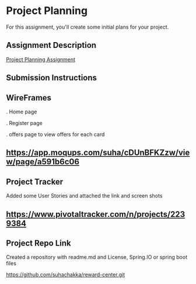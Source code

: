 # Project Planning
For this assignment, you'll create some initial plans for your project.

## Assignment Description
[Project Planning Assignment](https://education.launchcode.org/liftoff/assignments/planning/)

## Submission Instructions
WireFrames
------------------------------------------------------------------------------------------------------------------------
. Home page

. Register page

. offers page to view offers for each card

https://app.moqups.com/suha/cDUnBFKZzw/view/page/a591b6c06
------------------------------------------------------------------------------------------------------------------------


Project Tracker
------------------------------------------------------------------------------------------------------------------------
Added some User Stories and attached the link and screen shots

https://www.pivotaltracker.com/n/projects/2239384
------------------------------------------------------------------------------------------------------------------------


Project Repo Link
------------------------------------------------------------------------------------------------------------------------

Created a repository with readme.md and License, Spring.IO or spring boot files

https://github.com/suhachakka/reward-center.git